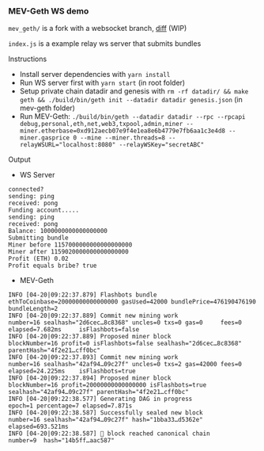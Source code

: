 ### MEV-Geth WS demo


`mev_geth/` is a fork with a websocket branch, [diff](https://github.com/flashbots/mev-geth/compare/master...taarushv:websockets) (WIP)

`index.js` is a example relay ws server that submits bundles

Instructions
* Install server dependencies with `yarn install`
* Run WS server first with `yarn start` (in root folder)
* Setup private chain datadir and genesis with `rm -rf datadir/ && make geth && ./build/bin/geth init --datadir datadir genesis.json` (in mev-geth folder)
* Run MEV-Geth: `./build/bin/geth --datadir datadir --rpc --rpcapi debug,personal,eth,net,web3,txpool,admin,miner --miner.etherbase=0xd912aecb07e9f4e1ea8e6b4779e7fb6aa1c3e4d8 --miner.gasprice 0 --mine --miner.threads=8 --relayWSURL="localhost:8080" --relayWSKey="secretABC"`

Output

* WS Server 
```
connected?
sending: ping
received: pong
Funding account.....
sending: ping
received: pong
Balance: 1000000000000000000
Submitting bundle
Miner before 1157000000000000000000
Miner after 1159020000000000000000
Profit (ETH) 0.02
Profit equals bribe? true
```
* MEV-Geth
```
INFO [04-20|09:22:37.879] Flashbots bundle                         ethToCoinbase=20000000000000000 gasUsed=42000 bundlePrice=476190476190 bundleLength=2
INFO [04-20|09:22:37.889] Commit new mining work                   number=16 sealhash="2d6cec…8c8368" uncles=0 txs=0 gas=0     fees=0 elapsed=7.682ms     isFlashbots=false
INFO [04-20|09:22:37.889] Proposed miner block                     blockNumber=16 profit=0 isFlashbots=false sealhash="2d6cec…8c8368" parentHash="4f2e21…cff0bc"
INFO [04-20|09:22:37.893] Commit new mining work                   number=16 sealhash="42af94…09c27f" uncles=0 txs=2 gas=42000 fees=0 elapsed=24.225ms    isFlashbots=true
INFO [04-20|09:22:37.894] Proposed miner block                     blockNumber=16 profit=20000000000000000 isFlashbots=true  sealhash="42af94…09c27f" parentHash="4f2e21…cff0bc"
INFO [04-20|09:22:38.577] Generating DAG in progress               epoch=1 percentage=7 elapsed=7.871s
INFO [04-20|09:22:38.587] Successfully sealed new block            number=16 sealhash="42af94…09c27f" hash="1bba33…d5362e" elapsed=693.521ms
INFO [04-20|09:22:38.587] 🔗 block reached canonical chain          number=9  hash="14b5ff…aac587"
```